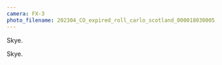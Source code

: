 ```yaml
---
camera: FX-3
photo_filename: 202304_CO_expired_roll_carlo_scotland_000018030005
---
```


Skye.

Skye.